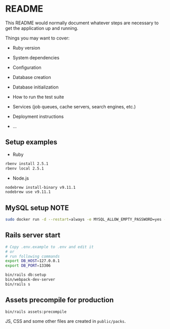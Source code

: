 # README

This README would normally document whatever steps are necessary to get the
application up and running.

Things you may want to cover:

* Ruby version

* System dependencies

* Configuration

* Database creation

* Database initialization

* How to run the test suite

* Services (job queues, cache servers, search engines, etc.)

* Deployment instructions

* ...

## Setup examples

- Ruby

```sh
rbenv install 2.5.1
rbenv local 2.5.1
```

- Node.js

```sh
nodebrew install-binary v9.11.1
nodebrew use v9.11.1
```

## MySQL setup NOTE

```sh
sudo docker run -d --restart=always -e MYSQL_ALLOW_EMPTY_PASSWORD=yes -p 13306:3306 mysql:5.7.22
```

## Rails server start

```sh
# Copy .env.example to .env and edit it
# or
# run following commands
export DB_HOST=127.0.0.1
export DB_PORT=13306
```

```sh
bin/rails db:setup
bin/webpack-dev-server
bin/rails s
```

## Assets precompile for production

```sh
bin/rails assets:precompile
```

JS, CSS and some other files are created in `public/packs`.
